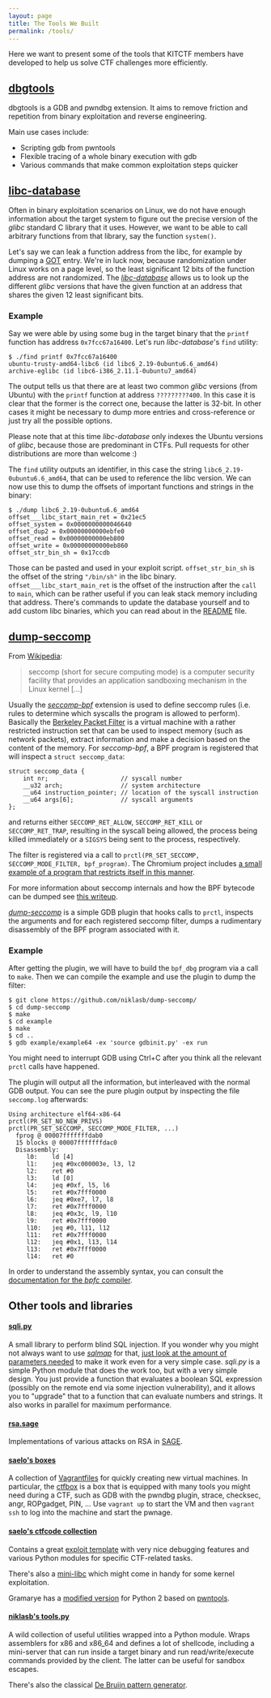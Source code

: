 ```yaml
---
layout: page
title: The Tools We Built
permalink: /tools/
---
```


Here we want to present some of the tools that KITCTF members have developed
to help us solve CTF challenges more efficiently.

## [dbgtools](https://github.com/two-heart/dbgtools)

dbgtools is a GDB and pwndbg extension. It aims to remove friction and repetition from binary exploitation and reverse engineering.

Main use cases include:

* Scripting gdb from pwntools
* Flexible tracing of a whole binary execution with gdb
* Various commands that make common exploitation steps quicker


## [libc-database](https://github.com/niklasb/libc-database)

Often in binary exploitation scenarios on Linux, we do not have enough information
about the target system to figure out the precise version of the *glibc* standard
C library that it uses. However, we want to be able to call arbitrary functions
from that library, say the function `system()`.

Let's say we can leak a function address from the libc, for example by dumping a
[GOT](http://bottomupcs.sourceforge.net/csbu/x3824.htm) entry. We're in luck now,
because randomization under Linux works on a page level, so the least
significant 12 bits of the function address are not randomized. The
[*libc-database*](https://github.com/niklasb/libc-database) allows us to look
up the different *glibc* versions that have the given function at an address
that shares the given 12 least significant bits.

### Example

Say we were able by using some bug in the target binary that the `printf`
function has address `0x7fcc67a16400`. Let's run *libc-database*'s `find`
utility:

    $ ./find printf 0x7fcc67a16400
    ubuntu-trusty-amd64-libc6 (id libc6_2.19-0ubuntu6.6_amd64)
    archive-eglibc (id libc6-i386_2.11.1-0ubuntu7_amd64)

The output tells us that there are at least two common *glibc* versions
(from Ubuntu) with the `printf` function at address `?????????400`. In this case it is
clear that the former is the correct one, because the latter is 32-bit. In
other cases it might be necessary to dump more entries and cross-reference or
just try all the possible options.

Please note that at this time *libc-database* only indexes the Ubuntu versions
of *glibc*, because those are predominant in CTFs. Pull requests for other
distributions are more than welcome :)

The `find` utility outputs an identifier, in this case the string
`libc6_2.19-0ubuntu6.6_amd64`, that can be used to reference the libc version.
We can now use this to dump the offsets of important functions and strings in
the binary:

    $ ./dump libc6_2.19-0ubuntu6.6_amd64
    offset___libc_start_main_ret = 0x21ec5
    offset_system = 0x0000000000046640
    offset_dup2 = 0x00000000000ebfe0
    offset_read = 0x00000000000eb800
    offset_write = 0x00000000000eb860
    offset_str_bin_sh = 0x17ccdb

Those can be pasted and used in your exploit script. `offset_str_bin_sh` is the
offset of the string `"/bin/sh"` in the libc binary.
`offset___libc_start_main_ret` is the offset of the instruction after the
`call` to `main`, which can be rather useful if you can leak stack memory
including that address. There's commands to update the database yourself and to
add custom libc binaries, which you can read about in the
[README](https://github.com/niklasb/libc-database/blob/master/README.md) file.

## [dump-seccomp](https://github.com/niklasb/dump-seccomp)

From [Wikipedia](https://en.wikipedia.org/wiki/Seccomp):

> seccomp (short for secure computing mode) is a computer security facility
> that provides an application sandboxing mechanism in the Linux kernel [...]

Usually the [*seccomp-bpf*](https://en.wikipedia.org/wiki/Seccomp#seccomp-bpf)
extension is used to define seccomp rules (i.e. rules to determine which
syscalls the program is allowed to perform). Basically the [Berkeley Packet
Filter](https://en.wikipedia.org/wiki/Berkeley_Packet_Filter) is a virtual
machine with a rather restricted instruction set that can be used to inspect
memory (such as network packets), extract information and make a decision based
on the content of the memory. For *seccomp-bpf*, a BPF program is registered
that will inspect a `struct seccomp_data`:

    struct seccomp_data {
        int nr;                    // syscall number
        __u32 arch;                // system architecture
        __u64 instruction_pointer; // location of the syscall instruction
        __u64 args[6];             // syscall arguments
    };

and returns either `SECCOMP_RET_ALLOW`, `SECCOMP_RET_KILL` or
`SECCOMP_RET_TRAP`, resulting in the syscall being allowed, the process being
killed immediately or a `SIGSYS` being sent to the process, respectively.

The filter is registered via a call to `prctl(PR_SET_SECCOMP,
SECCOMP_MODE_FILTER, bpf_program)`. The Chromium project includes
[a small example of a program that restricts itself in this manner](https://github.com/niklasb/dump-seccomp/blob/master/example/example.c).

For more information about seccomp internals and how the BPF bytecode can be dumped see [this writeup](https://kitctf.de/writeups/32c3ctf/ranger/).

[*dump-seccomp*](https://github.com/niklasb/dump-seccomp) is a simple GDB
plugin that hooks calls to `prctl`, inspects the arguments and for each
registered seccomp filter, dumps a rudimentary disassembly of the BPF program
associated with it.

### Example

After getting the plugin, we will have to build the `bpf_dbg` program via
a call to `make`. Then we can compile the example and use the plugin to dump
the filter:

    $ git clone https://github.com/niklasb/dump-seccomp/
    $ cd dump-seccomp
    $ make
    $ cd example
    $ make
    $ cd ..
    $ gdb example/example64 -ex 'source gdbinit.py' -ex run

You might need to interrupt GDB using Ctrl+C after you think all the relevant
`prctl` calls have happened.

The plugin will output all the information, but interleaved with the
normal GDB output. You can see the pure plugin output by inspecting the file
`seccomp.log` afterwards:

    Using architecture elf64-x86-64
    prctl(PR_SET_NO_NEW_PRIVS)
    prctl(PR_SET_SECCOMP, SECCOMP_MODE_FILTER, ...)
      fprog @ 00007fffffffdab0
      15 blocks @ 00007fffffffdac0
      Disassembly:
         l0:	ld [4]
         l1:	jeq #0xc000003e, l3, l2
         l2:	ret #0
         l3:	ld [0]
         l4:	jeq #0xf, l5, l6
         l5:	ret #0x7fff0000
         l6:	jeq #0xe7, l7, l8
         l7:	ret #0x7fff0000
         l8:	jeq #0x3c, l9, l10
         l9:	ret #0x7fff0000
         l10:	jeq #0, l11, l12
         l11:	ret #0x7fff0000
         l12:	jeq #0x1, l13, l14
         l13:	ret #0x7fff0000
         l14:	ret #0

In order to understand the assembly syntax, you can consult the
[documentation for the *bpfc* compiler](http://man7.org/linux/man-pages/man8/bpfc.8.htm).

## Other tools and libraries

#### [sqli.py](https://github.com/niklasb/ctf-tools/blob/master/pwnlib/sqli.py)

A small library to perform blind SQL injection. If you wonder why you might not
always want to use [*sqlmap*](http://sqlmap.org/) for that, [just look at the amount of parameters
needed](https://github.com/niklasb/ctf-tools/blob/master/tools.md) to make it
work even for a very simple case. *sqli.py* is a simple Python module that does
the work too, but with a very simple design. You just provide a function that
evaluates a boolean SQL expression (possibly on the remote end via some
injection vulnerability), and it allows you to "upgrade" that to
a function that can evaluate numbers and strings. It also works in parallel for
maximum performance.

#### [rsa.sage](https://github.com/niklasb/ctf-tools/blob/master/rsa.sage)

Implementations of various attacks on RSA in
[SAGE](https://github.com/niklasb/ctf-tools/blob/master/rsa.sage).

#### [saelo's boxes](https://github.com/saelo/boxes)

A collection of [Vagrantfiles](https://www.vagrantup.com/) for quickly creating new virtual machines.
In particular, the [ctfbox](https://github.com/saelo/boxes/tree/master/ctfbox) is a box that is equipped
with many tools you might need during a CTF, such as GDB with the pwndbg plugin, strace, checksec, angr,
ROPgadget, PIN, ... Use `vagrant up` to start the VM and then `vagrant ssh` to log into the machine and start the pwnage.

#### [saelo's ctfcode collection](https://github.com/saelo/ctfcode)

Contains a great [exploit template](https://github.com/saelo/ctfcode/blob/master/pwn.py) with very nice
debugging features and various Python modules for specific CTF-related tasks.

There's also a [mini-libc](https://github.com/saelo/ctfcode/tree/master/LibC) which might come in handy for some kernel exploitation.

Gramarye has a [modified version](https://github.com/Gram21/ctfcode) for Python 2 based on [pwntools](https://github.com/Gallopsled/pwntools/).

#### [niklasb's tools.py](https://github.com/niklasb/ctf-tools/blob/master/tools.py)

A wild collection of useful utilities wrapped into a Python module. Wraps
assemblers for x86 and x86_64 and defines a lot of shellcode, including
a mini-server that can run inside a target binary and run read/write/execute
commands provided by the client. The latter can be useful for sandbox escapes.

There's also the classical [De Bruijn pattern
generator](https://github.com/niklasb/ctf-tools/blob/master/pattern.py).
